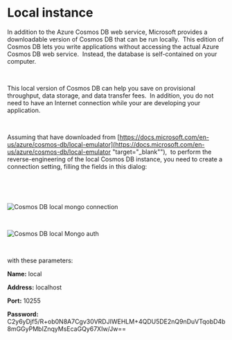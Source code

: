 # Local instance

In addition to the Azure Cosmos DB web service, Microsoft provides a downloadable version of Cosmos DB that can be run locally.&nbsp; This edition of Cosmos DB lets you write applications without accessing the actual Azure Cosmos DB web service.&nbsp; Instead, the database is self-contained on your computer.

&nbsp;

This local version of Cosmos DB can help you save on provisional throughput, data storage, and data transfer fees.&nbsp; In addition, you do not need to have an Internet connection while your are developing your application. &nbsp;

&nbsp;

Assuming that have downloaded from [https://docs.microsoft.com/en-us/azure/cosmos-db/local-emulator](<https://docs.microsoft.com/en-us/azure/cosmos-db/local-emulator> "target=\"\_blank\""),&nbsp; to perform the reverse-engineering of the local Cosmos DB instance, you need to create a connection setting, filling the fields in this dialog:

&nbsp;

&nbsp;

![Cosmos DB local mongo connection](<lib/Cosmos DB local mongo connection.png>)

&nbsp;

![Cosmos DB local Mongo auth](<lib/Cosmos DB local Mongo auth.png>)

&nbsp;

with these parameters:

**Name:** local

**Address:** localhost

**Port:** 10255

**Password:** C2y6yDjf5/R+ob0N8A7Cgv30VRDJIWEHLM+4QDU5DE2nQ9nDuVTqobD4b8mGGyPMbIZnqyMsEcaGQy67XIw/Jw==

